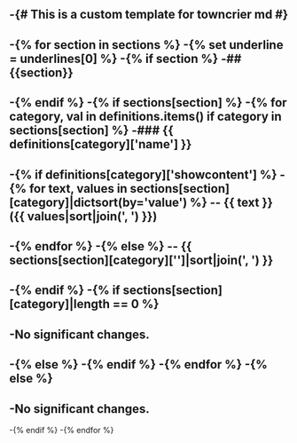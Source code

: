 -{# This is a custom template for towncrier md #}
-
-{% for section in sections %}
-{% set underline = underlines[0] %}
-{% if section %}
-## {{section}}
-
-{% endif %}
-{% if sections[section] %}
-{% for category, val in definitions.items() if category in sections[section] %}
-### {{ definitions[category]['name'] }}
-
-{% if definitions[category]['showcontent'] %}
-{% for text, values in sections[section][category]|dictsort(by='value') %}
-- {{ text }} ({{ values|sort|join(', ') }})
-
-{% endfor %}
-{% else %}
-- {{ sections[section][category]['']|sort|join(', ') }}
-
-{% endif %}
-{% if sections[section][category]|length == 0 %}
-
-No significant changes.
-
-{% else %}
-{% endif %}
-{% endfor %}
-{% else %}
-
-No significant changes.
-
-{% endif %}
-{% endfor %}